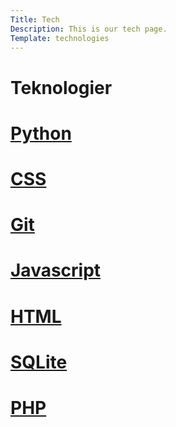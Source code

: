 ```yaml
---
Title: Tech
Description: This is our tech page.
Template: technologies
---
```


Teknologier
==========================


<div class="box">
<h1><a href="%base_url%?technology/python">Python</a></h1></div>

<div class="box">
<h1><a href="%base_url%?technology/css">CSS</a></h1></div>

<div class="box">
<h1><a href="%base_url%?technology/git">Git</a></h1></div>

<div class="box">
<h1><a href="%base_url%?technology/javascript">Javascript</a></h1></div>

<div class="box">
<h1><a href="%base_url%?technology/html">HTML</a></h1></div>

<div class="box">
<h1><a href="%base_url%?technology/sqlite">SQLite</a></h1></div>

<div class="box">
<h1><a href="%base_url%?technology/php">PHP</a></h1></div>
